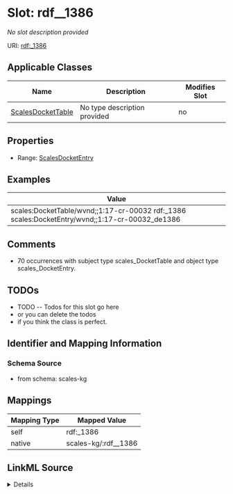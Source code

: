 

# Slot: rdf__1386


_No slot description provided_





URI: [rdf:_1386](http://www.w3.org/1999/02/22-rdf-syntax-ns#_1386)



<!-- no inheritance hierarchy -->





## Applicable Classes

| Name | Description | Modifies Slot |
| --- | --- | --- |
| [ScalesDocketTable](../classes/ScalesDocketTable.md) | No type description provided |  no  |







## Properties

* Range: [ScalesDocketEntry](../classes/ScalesDocketEntry.md)






## Examples

| Value |
| --- |
| scales:DocketTable/wvnd;;1:17-cr-00032 rdf:_1386 scales:DocketEntry/wvnd;;1:17-cr-00032_de1386 |

## Comments

* 70 occurrences with subject type scales_DocketTable and object type scales_DocketEntry.

## TODOs

* TODO -- Todos for this slot go here
* or you can delete the todos
* if you think the class is perfect.

## Identifier and Mapping Information







### Schema Source


* from schema: scales-kg




## Mappings

| Mapping Type | Mapped Value |
| ---  | ---  |
| self | rdf:_1386 |
| native | scales-kg/:rdf__1386 |




## LinkML Source

<details>
```yaml
name: rdf__1386
description: No slot description provided
todos:
- TODO -- Todos for this slot go here
- or you can delete the todos
- if you think the class is perfect.
comments:
- 70 occurrences with subject type scales_DocketTable and object type scales_DocketEntry.
examples:
- value: scales:DocketTable/wvnd;;1:17-cr-00032 rdf:_1386 scales:DocketEntry/wvnd;;1:17-cr-00032_de1386
from_schema: scales-kg
rank: 1000
slot_uri: rdf:_1386
alias: rdf__1386
domain_of:
- scales_DocketTable
range: scales_DocketEntry

```
</details>